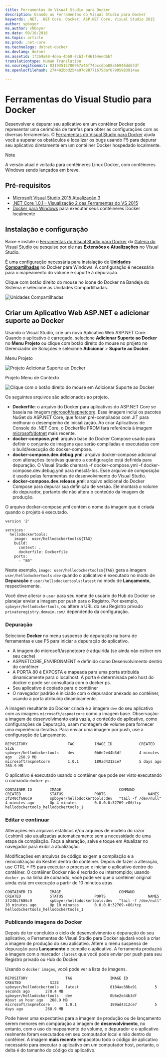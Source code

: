 ```yaml
---
title: Ferramentas do Visual Studio para Docker
description: Usando as Ferramentas do Visual Studio para Docker
keywords: .NET, .NET Core, Docker, ASP.NET Core, Visual Studio 2015
author: spboyer
ms.author: shboyer
ms.date: 09/16/2016
ms.topic: article
ms.prod: .net-core
ms.technology: dotnet-docker
ms.devlang: dotnet
ms.assetid: 1f3b9a68-4dea-4b60-8cb3-f46164eedbbf
translationtype: Human Translation
ms.sourcegitcommit: 03193513706967a46f74bccdba08a56946dd67df
ms.openlocfilehash: 274402bbd254e97d88771675daf07995983914aa

---
```


# <a name="visual-studio-tools-for-docker"></a>Ferramentas do Visual Studio para Docker 
Desenvolver e depurar seu aplicativo em um contêiner Docker pode representar uma cerimônia de tarefas para obter as configurações com as diversas ferramentas. O [Ferramentas do Visual Studio para Docker](https://visualstudiogallery.msdn.microsoft.com/0f5b2caa-ea00-41c8-b8a2-058c7da0b3e4) ajuda você a superar os obstáculos e localizar os bugs usando F5 para depurar seu aplicativo diretamente em um contêiner Docker hospedado localmente. 

> [!NOTE]
>A versão atual é voltada para contêineres Linux Docker, com contêineres Windows sendo lançados em breve.

## <a name="prerequisites"></a>Pré-requisitos
- [Microsoft Visual Studio 2015 Atualização 3](https://www.visualstudio.com/downloads/download-visual-studio-vs)
- [.NET Core 1.0.1 – Visualização 2 das Ferramentas do VS 2015](https://go.microsoft.com/fwlink/?LinkID=827546)
- [Docker para Windows](https://www.docker.com/products/docker#/windows) para executar seus contêineres Docker localmente

## <a name="installation-and-setup"></a>Instalação e configuração
Baixe e instale o [Ferramentas do Visual Studio para Docker](https://aka.ms/DockerToolsForVS) da [Galeria do Visual Studio](http://visualstudiogallery.msdn.microsoft.com/) ou pesquise por ele nas **Extensões e Atualizações** no Visual Studio. 

É uma configuração necessária para instalação de **[Unidades Compartilhadas](https://docs.docker.com/docker-for-windows/#/shared-drives)** no Docker para Windows. A configuração é necessária para o mapeamento do volume e suporte à depuração.

Clique com botão direito do mouse no ícone do Docker na Bandeja do Sistema e selecione as Unidades Compartilhadas.

![Unidades Compartilhadas](./media/visual-studio-tools-for-docker/settings-shared-drives-win.png) 

## <a name="create-an-aspnet-web-application-and-add-docker-support"></a>Criar um Aplicativo Web ASP.NET e adicionar suporte ao Docker

Usando o Visual Studio, crie um novo Aplicativo Web ASP.NET Core. Quando o aplicativo é carregado, selecione **Adicionar Suporte ao Docker** no **Menu Projeto** ou clique com botão direito do mouse no projeto no Gerenciador de Soluções e selecione **Adicionar** > **Suporte ao Docker**.

Menu Projeto

![Projeto Adicionar Suporte ao Docker](./media/visual-studio-tools-for-docker/project-add-docker-support.png)

Projeto Menu de Contexto

![Clique com o botão direito do mouse em Adicionar Suporte ao Docker](./media/visual-studio-tools-for-docker/right-click-add-docker-support.png)

Os seguintes arquivos são adicionados ao projeto.

- **Dockerfile**: o arquivo do Docker para aplicativos do ASP.NET Core se baseia na imagem [microsoft/aspnetcore](https://hub.docker.com/r/microsoft/aspnetcore). Essa imagem inclui os pacotes NuGet do ASP.NET Core, que foram pré-compilados com JIT para melhorar o desempenho de inicialização. Ao criar Aplicativos de Console do .NET Core, o Dockerfile FROM fará referência à imagem [microsoft/dotnet](https://hub.docker.com/r/microsoft/dotnet) mais recente.
- **docker-compose.yml**: arquivo base do Docker Compose usado para definir o conjunto de imagens que serão compiladas e executadas com o build/execução do docker-compose.  
- **docker-compose.dev.debug.yml**: arquivo docker-compose adicional com alterações iterativas quando a configuração está definida para depuração. O Visual Studio chamará -f docker-compose.yml -f docker-compose.dev.debug.yml para mesclá-los. Esse arquivo de composição é usado pelas ferramentas de desenvolvimento do Visual Studio.   
- **docker-compose.dev.release.yml**: arquivo adicional do Docker Compose para depurar sua definição de versão. Ele montará o volume do depurador, portanto ele não altera o conteúdo da imagem de produção.  

O arquivo docker-compose.yml contém o nome da imagem que é criada quando o projeto é executado. 

```
version '2'

services:
  hellodockertools:
    image:  user/hellodockertools${TAG}
    build:
      context: .
      dockerfile: Dockerfile
    ports:
      - "80"

``` 

Neste exemplo, `image: user/hellodockertools${TAG}` gera a imagem `user/hellodockertools:dev` quando o aplicativo é executado no modo de **Depuração** e `user/hellodockertools:latest` no modo de **Lançamento**, respectivamente. 

Você deve alterar o `user` para seu nome de usuário do Hub do Docker se planejar enviar a imagem por push para o Registro. Por exemplo, `spboyer/hellodockertools`, ou altere a URL do seu Registro privado `privateregistry.domain.com/` dependendo da configuração.

### <a name="debugging"></a>Depuração
Selecione **Docker** no menu suspenso de depuração na barra de ferramentas e use F5 para iniciar a depuração do aplicativo. 

- A imagem do microsoft/aspnetcore é adquirida (se ainda não estiver em seu cache)
- ASPNETCORE_ENVIRONMENT é definido como Desenvolvimento dentro do contêiner
- A PORTA 80 é EXPOSTA e mapeada para uma porta atribuída dinamicamente para o localhost. A porta é determinada pelo host do docker e pode ser consultada com o docker ps. 
- Seu aplicativo é copiado para o contêiner
- O navegador padrão é iniciado com o depurador anexado ao contêiner, usando a porta atribuída dinamicamente. 

A imagem resultante do Docker criada é a imagem `dev` do seu aplicativo com as imagens `microsoft/aspnetcore` como a imagem base.
Observação: a imagem de desenvolvimento está vazia, o conteúdo do aplicativo, como configurações de Depuração, usam montagem de volume para fornecer uma experiência iterativa. Para enviar uma imagem por push, use a configuração de Lançamento.

```console
REPOSITORY                  TAG         IMAGE ID            CREATED         SIZE
spboyer/hellodockertools    dev         0b6e2e44b3df        4 minutes ago   268.9 MB
microsoft/aspnetcore        1.0.1       189ad4312ce7        5 days ago      268.9 MB
```

O aplicativo é executado usando o contêiner que pode ser visto executando o comando `docker ps`.

```console
CONTAINER ID        IMAGE                          COMMAND               CREATED             STATUS              PORTS                   NAMES
3f240cf686c9        spboyer/hellodockertools:dev   "tail -f /dev/null"   4 minutes ago       Up 4 minutes        0.0.0.0:32769->80/tcp   hellodockertools_hellodockertools_1
```

### <a name="edit-and-continue"></a>Editar e continuar
Alterações em arquivos estáticos e/ou arquivos de modelo do razor (.cshtml) são atualizadas automaticamente sem a necessidade de uma etapa de compilação. Faça a alteração, salve e toque em Atualizar no navegador para exibir a atualização.  

Modificações em arquivos de código exigem a compilação e a reinicialização do Kestrel dentro do contêiner. Depois de fazer a alteração, use CTRL + F5 para executar o processo e iniciar o aplicativo dentro do contêiner. O contêiner Docker não é recriado ou interrompido; usando `docker ps` na linha de comando, você pode ver que o contêiner original ainda está em execução a partir de 10 minutos atrás. 

```console
CONTAINER ID        IMAGE                          COMMAND               CREATED             STATUS              PORTS                   NAMES
3f240cf686c9        spboyer/hellodockertools:dev   "tail -f /dev/null"   10 minutes ago      Up 10 minutes       0.0.0.0:32769->80/tcp   hellodockertools_hellodockertools_1
```

### <a name="publishing-docker-images"></a>Publicando imagens do Docker 
Depois de ter concluído o ciclo de desenvolvimento e depuração do seu aplicativo, o Ferramentas do Visual Studio para Docker ajudará você a criar a imagem de produção do seu aplicativo. Altere o menu suspenso de depuração para **Lançamento** e compile o aplicativo. A ferramenta produzirá a imagem com o marcador `:latest` que você pode enviar por push para seu Registro privado ou Hub do Docker. 

Usando o `docker images`, você pode ver a lista de imagens.

```console
REPOSITORY                 TAG                 IMAGE ID            CREATED             SIZE
spboyer/hellodockertools   latest              8184ae38ba91        5 seconds ago       278.4 MB
spboyer/hellodockertools   dev                 0b6e2e44b3df        About an hour ago   268.9 MB
microsoft/aspnetcore       1.0.1               189ad4312ce7        5 days ago          268.9 MB
```

Pode haver uma expectativa para a imagem de produção ou de lançamento serem menores em comparação à imagem de **desenvolvimento**, no entanto, com o uso do mapeamento de volume, o depurador e o aplicativo realmente foram executados em seu computador local e não dentro do contêiner. A imagem **mais recente** empacotou todo o código de aplicativo necessário para executar o aplicativo em um computador host, portanto, o delta é do tamanho do código do aplicativo.



<!--HONumber=Nov16_HO4-->



